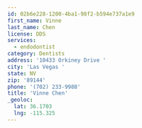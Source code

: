 ```yaml
---
id: 02b6e228-1200-4ba1-98f2-b594e737a1e9
first_name: Vinne
last_name: Chen
license: DDS
services:
  - endodontist
category: Dentists
address: '10433 Orkiney Drive '
city: 'Las Vegas '
state: NV
zip: '89144'
phone: '(702) 233-9988'
title: 'Vinne Chen'
_geoloc:
  lat: 36.1703
  lng: -115.325
---
```

